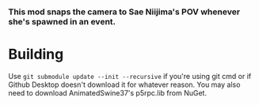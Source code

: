### This mod snaps the camera to Sae Niijima's POV whenever she's spawned in an event.

# Building
Use `git submodule update --init --recursive` if you're using git cmd or if Github Desktop doesn't download it for whatever reason.
You may also need to download AnimatedSwine37's p5rpc.lib from NuGet.
